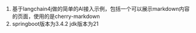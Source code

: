 1. 基于langchain4j做的简单的AI接入示例，包括一个可以展示markdown内容的页面，使用的是cherry-markdown
2. springboot版本为3.4.2 jdk版本为21